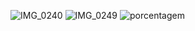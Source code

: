 ![IMG_0240](https://github.com/arefdeveloper91/SwiftQuiz/assets/149487876/1495f030-96ab-49c4-be1e-c6ecfd60d1dc)
![IMG_0249](https://github.com/arefdeveloper91/SwiftQuiz/assets/149487876/c1814f6c-9aac-4a25-90f7-56f9c1d16d92)
![porcentagem](https://github.com/arefdeveloper91/SwiftQuiz/assets/149487876/61c920cc-2f8c-4695-a15f-a963afe74d4b)
